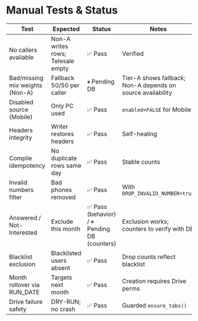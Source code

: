 <!-- PATH: docs/TESTS.md -->
# Manual Tests & Status

| Test | Expected | Status | Notes |
|---|---|---|---|
| No callers available | Non-A writes rows; Telesale empty | ✅ Pass | Verified |
| Bad/missing mix weights (Non-A) | Fallback 50/50 per caller | ⏸ Pending DB | Tier-A shows fallback; Non-A depends on source availability |
| Disabled source (Mobile) | Only PC used | ✅ Pass | `enabled=FALSE` for Mobile |
| Headers integrity | Writer restores headers | ✅ Pass | Self-healing |
| Compile idempotency | No duplicate rows same day | ✅ Pass | Stable counts |
| Invalid numbers filter | Bad phones removed | ✅ Pass | With `DROP_INVALID_NUMBER=true` |
| Answered / Not-Interested | Exclude this month | ✅ Pass (behavior) / ⏸ Pending DB (counters) | Exclusion works; counters to verify with DB |
| Blacklist exclusion | Blacklisted users absent | ✅ Pass | Drop counts reflect blacklist |
| Month rollover via RUN_DATE | Targets next month | ✅ Pass | Creation requires Drive perms |
| Drive failure safety | DRY-RUN; no crash | ✅ Pass | Guarded `ensure_tabs()` |
